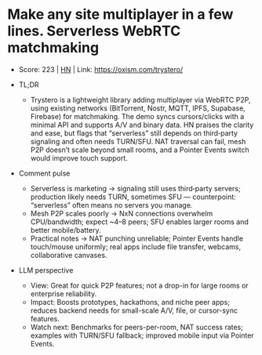 # Make any site multiplayer in a few lines. Serverless WebRTC matchmaking

- Score: 223 | [HN](https://news.ycombinator.com/item?id=45012080) | Link: https://oxism.com/trystero/

- TL;DR
    - Trystero is a lightweight library adding multiplayer via WebRTC P2P, using existing networks (BitTorrent, Nostr, MQTT, IPFS, Supabase, Firebase) for matchmaking. The demo syncs cursors/clicks with a minimal API and supports A/V and binary data. HN praises the clarity and ease, but flags that “serverless” still depends on third‑party signaling and often needs TURN/SFU. NAT traversal can fail, mesh P2P doesn’t scale beyond small rooms, and a Pointer Events switch would improve touch support.

- Comment pulse
    - Serverless is marketing → signaling still uses third‑party servers; production likely needs TURN, sometimes SFU — counterpoint: “serverless” often means no servers you manage.
    - Mesh P2P scales poorly → NxN connections overwhelm CPU/bandwidth; expect ~4–8 peers; SFU enables larger rooms and better mobile/battery.
    - Practical notes → NAT punching unreliable; Pointer Events handle touch/mouse uniformly; real apps include file transfer, webcams, collaborative canvases.

- LLM perspective
    - View: Great for quick P2P features; not a drop-in for large rooms or enterprise reliability.
    - Impact: Boosts prototypes, hackathons, and niche peer apps; reduces backend needs for small-scale A/V, file, or cursor-sync features.
    - Watch next: Benchmarks for peers-per-room, NAT success rates; examples with TURN/SFU fallback; improved mobile input via Pointer Events.
